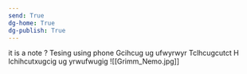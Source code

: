 ```yaml
---
send: True
dg-home: True
dg-publish: True
---
```

it is a note ?
Tesing using phone
Gcihcug ug ufwyrwyr
Tclhcugcutct
H lchihcutxugcig ug yrwufwugig 
 ![[Grimm_Nemo.jpg]]
